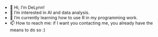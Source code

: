 - 👋 Hi, I’m DeLynn!
- 👀 I’m interested in AI and data analysis.
- 🌱 I’m currently learning how to use R in my programming work.
- 📫 How to reach me: if I want you contacting me, you already have the means to do so :)

<!---
ddmurray-i/ddmurray-i is a ✨ special ✨ repository because its `README.md` (this file) appears on your GitHub profile.
You can click the Preview link to take a look at your changes.
--->
